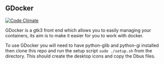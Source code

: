 GDocker
-------
[![Code Climate](https://codeclimate.com/github/maidstone-hackspace/gdocker/badges/gpa.svg)](https://codeclimate.com/github/maidstone-hackspace/gdocker)

GDocker is a gtk3 front end which allows you to easily managing your containers, its aim is to make it easier for you to work with docker.

To use GDocker you will need to have python-glib and python-gi installed then clone this repo and run the setup script `sudo ./setup.sh` from the directory. This should create the desktop icons and copy the Dbus files.

